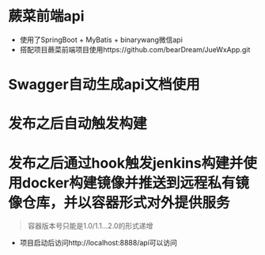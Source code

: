 # 蕨菜前端api
- 使用了SpringBoot + MyBatis + binarywang微信api
- 搭配项目蕨菜前端项目使用https://github.com/bearDream/JueWxApp.git
# Swagger自动生成api文档使用
# 发布之后自动触发构建
# 发布之后通过hook触发jenkins构建并使用docker构建镜像并推送到远程私有镜像仓库，并以容器形式对外提供服务
> 容器版本号只能是1.0/1.1...2.0的形式递增

- 项目启动后访问http://localhost:8888/api可以访问
